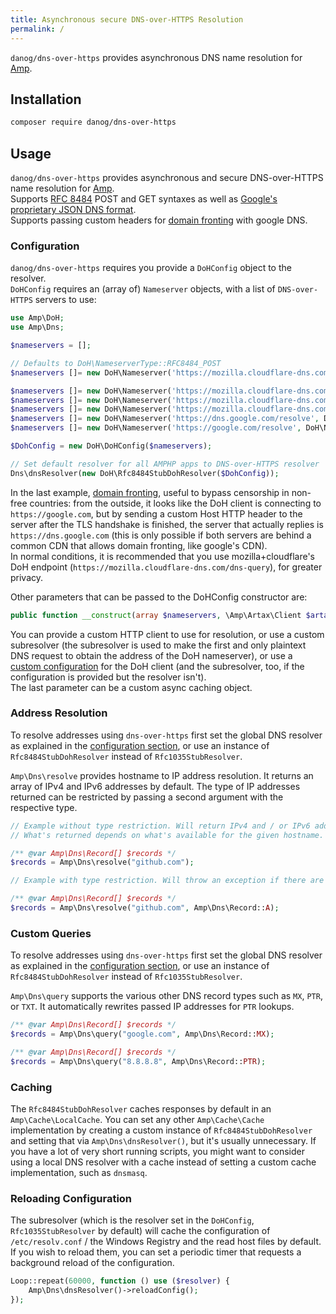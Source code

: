 ```yaml
---
title: Asynchronous secure DNS-over-HTTPS Resolution
permalink: /
---
```

`danog/dns-over-https` provides asynchronous DNS name resolution for [Amp](http://amphp.org/amp).

## Installation

```bash
composer require danog/dns-over-https
```

## Usage

`danog/dns-over-https` provides asynchronous and secure DNS-over-HTTPS name resolution for [Amp](https://github.com/amphp/amp).  
Supports [RFC 8484](https://tools.ietf.org/html/rfc8484) POST and GET syntaxes as well as [Google's proprietary JSON DNS format](https://developers.google.com/speed/public-dns/docs/dns-over-https).  
Supports passing custom headers for [domain fronting](https://en.wikipedia.org/wiki/Domain_fronting) with google DNS.  

### Configuration

`danog/dns-over-https` requires you provide a `DoHConfig` object to the resolver.  
`DoHConfig` requires an (array of) `Nameserver` objects, with a list of `DNS-over-HTTPS` servers to use:  

```php
use Amp\DoH;
use Amp\Dns;

$nameservers = [];

// Defaults to DoH\NameserverType::RFC8484_POST
$nameservers []= new DoH\Nameserver('https://mozilla.cloudflare-dns.com/dns-query'); 

$nameservers []= new DoH\Nameserver('https://mozilla.cloudflare-dns.com/dns-query', DoH\NameserverType::RFC8484_POST);
$nameservers []= new DoH\Nameserver('https://mozilla.cloudflare-dns.com/dns-query', DoH\NameserverType::RFC8484_GET);
$nameservers []= new DoH\Nameserver('https://mozilla.cloudflare-dns.com/dns-query', DoH\NameserverType::GOOGLE_JSON);
$nameservers []= new DoH\Nameserver('https://dns.google.com/resolve', DoH\NameserverType::GOOGLE_JSON);
$nameservers []= new DoH\Nameserver('https://google.com/resolve', DoH\NameserverType::GOOGLE_JSON, ['Host' => 'https://dns.google.com']);

$DohConfig = new DoH\DoHConfig($nameservers);

// Set default resolver for all AMPHP apps to DNS-over-HTTPS resolver
Dns\dnsResolver(new DoH\Rfc8484StubDohResolver($DohConfig));
```

In the last example, [domain fronting](https://en.wikipedia.org/wiki/Domain_fronting), useful to bypass censorship in non-free countries: from the outside, it looks like the DoH client is connecting to `https://google.com`, but by sending a custom Host HTTP header to the server after the TLS handshake is finished, the server that actually replies is `https://dns.google.com` (this is only possible if both servers are behind a common CDN that allows domain fronting, like google's CDN).  
In normal conditions, it is recommended that you use mozilla+cloudflare's DoH endpoint (`https://mozilla.cloudflare-dns.com/dns-query`), for greater privacy.  

Other parameters that can be passed to the DoHConfig constructor are:  
```php
public function __construct(array $nameservers, \Amp\Artax\Client $artax = null, \Amp\Dns\dnsResolver $resolver = null, \Amp\Dns\ConfigLoader $configLoader = null, \Amp\Cache\Cache $cache = null);
```

You can provide a custom HTTP client to use for resolution, or use a custom subresolver (the subresolver is used to make the first and only plaintext DNS request to obtain the address of the DoH nameserver), or use a [custom configuration](https://amphp.org/dns/#configuration) for the DoH client (and the subresolver, too, if the configuration is provided but the resolver isn't).  
The last parameter can be a custom async caching object.  

### Address Resolution

To resolve addresses using `dns-over-https` first set the global DNS resolver as explained in the [configuration section](#configuration), or use an instance of `Rfc8484StubDohResolver` instead of `Rfc1035StubResolver`.  

`Amp\Dns\resolve` provides hostname to IP address resolution. It returns an array of IPv4 and IPv6 addresses by default. The type of IP addresses returned can be restricted by passing a second argument with the respective type.

```php
// Example without type restriction. Will return IPv4 and / or IPv6 addresses.
// What's returned depends on what's available for the given hostname.

/** @var Amp\Dns\Record[] $records */
$records = Amp\Dns\resolve("github.com");
```

```php
// Example with type restriction. Will throw an exception if there are no A records.

/** @var Amp\Dns\Record[] $records */
$records = Amp\Dns\resolve("github.com", Amp\Dns\Record::A);
```

### Custom Queries

To resolve addresses using `dns-over-https` first set the global DNS resolver as explained in the [configuration section](#configuration), or use an instance of `Rfc8484StubDohResolver` instead of `Rfc1035StubResolver`.  

`Amp\Dns\query` supports the various other DNS record types such as `MX`, `PTR`, or `TXT`. It automatically rewrites passed IP addresses for `PTR` lookups.
 
```php
/** @var Amp\Dns\Record[] $records */
$records = Amp\Dns\query("google.com", Amp\Dns\Record::MX);
```

```php
/** @var Amp\Dns\Record[] $records */
$records = Amp\Dns\query("8.8.8.8", Amp\Dns\Record::PTR);
```

### Caching

The `Rfc8484StubDohResolver` caches responses by default in an `Amp\Cache\LocalCache`. You can set any other `Amp\Cache\Cache` implementation by creating a custom instance of `Rfc8484StubDohResolver` and setting that via `Amp\Dns\dnsResolver()`, but it's usually unnecessary. If you have a lot of very short running scripts, you might want to consider using a local DNS resolver with a cache instead of setting a custom cache implementation, such as `dnsmasq`. 

### Reloading Configuration

The subresolver (which is the resolver set in the `DoHConfig`, `Rfc1035StubResolver` by default) will cache the configuration of `/etc/resolv.conf` / the Windows Registry and the read host files by default. If you wish to reload them, you can set a periodic timer that requests a background reload of the configuration.

```php
Loop::repeat(60000, function () use ($resolver) {
    Amp\Dns\dnsResolver()->reloadConfig();
});
```

